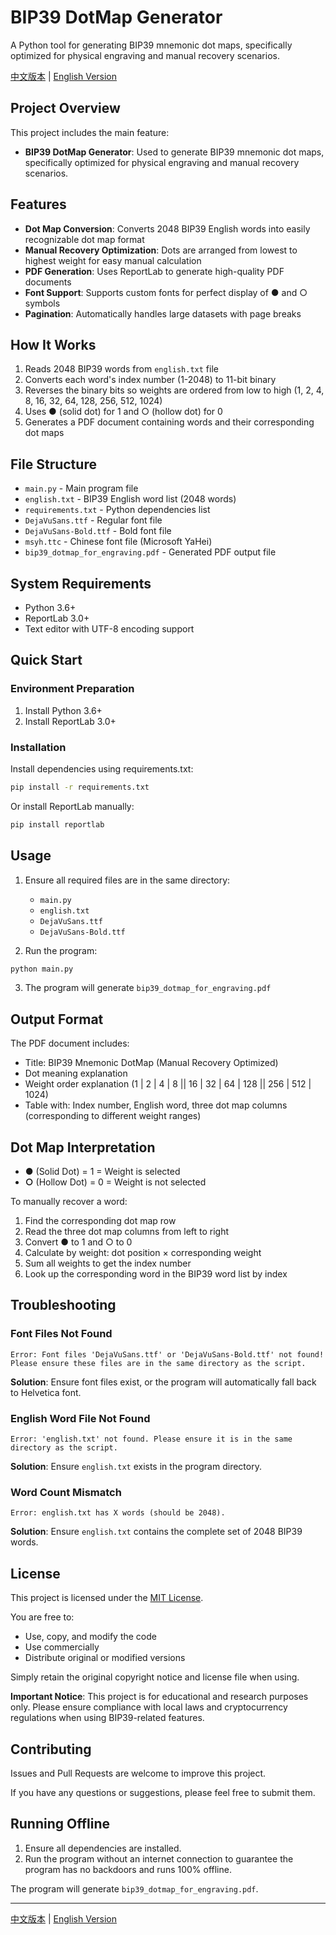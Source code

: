 # BIP39 DotMap Generator

A Python tool for generating BIP39 mnemonic dot maps, specifically optimized for physical engraving and manual recovery scenarios.

[中文版本](README.md) | [English Version](README_EN.md)

## Project Overview

This project includes the main feature:

- **BIP39 DotMap Generator**: Used to generate BIP39 mnemonic dot maps, specifically optimized for physical engraving and manual recovery scenarios.

## Features

- **Dot Map Conversion**: Converts 2048 BIP39 English words into easily recognizable dot map format
- **Manual Recovery Optimization**: Dots are arranged from lowest to highest weight for easy manual calculation
- **PDF Generation**: Uses ReportLab to generate high-quality PDF documents
- **Font Support**: Supports custom fonts for perfect display of ● and ○ symbols
- **Pagination**: Automatically handles large datasets with page breaks

## How It Works

1. Reads 2048 BIP39 words from `english.txt` file
2. Converts each word's index number (1-2048) to 11-bit binary
3. Reverses the binary bits so weights are ordered from low to high (1, 2, 4, 8, 16, 32, 64, 128, 256, 512, 1024)
4. Uses ● (solid dot) for 1 and ○ (hollow dot) for 0
5. Generates a PDF document containing words and their corresponding dot maps

## File Structure

- `main.py` - Main program file
- `english.txt` - BIP39 English word list (2048 words)
- `requirements.txt` - Python dependencies list
- `DejaVuSans.ttf` - Regular font file
- `DejaVuSans-Bold.ttf` - Bold font file
- `msyh.ttc` - Chinese font file (Microsoft YaHei)
- `bip39_dotmap_for_engraving.pdf` - Generated PDF output file

## System Requirements

- Python 3.6+
- ReportLab 3.0+
- Text editor with UTF-8 encoding support

## Quick Start

### Environment Preparation

1.  Install Python 3.6+
2.  Install ReportLab 3.0+

### Installation

Install dependencies using requirements.txt:

```bash
pip install -r requirements.txt
```

Or install ReportLab manually:

```bash
pip install reportlab
```

## Usage

1. Ensure all required files are in the same directory:
   - `main.py`
   - `english.txt`
   - `DejaVuSans.ttf`
   - `DejaVuSans-Bold.ttf`

2. Run the program:
```bash
python main.py
```

3. The program will generate `bip39_dotmap_for_engraving.pdf`

## Output Format

The PDF document includes:
- Title: BIP39 Mnemonic DotMap (Manual Recovery Optimized)
- Dot meaning explanation
- Weight order explanation (1 | 2 | 4 | 8 || 16 | 32 | 64 | 128 || 256 | 512 | 1024)
- Table with: Index number, English word, three dot map columns (corresponding to different weight ranges)

## Dot Map Interpretation

- **●** (Solid Dot) = 1 = Weight is selected
- **○** (Hollow Dot) = 0 = Weight is not selected

To manually recover a word:
1. Find the corresponding dot map row
2. Read the three dot map columns from left to right
3. Convert ● to 1 and ○ to 0
4. Calculate by weight: dot position × corresponding weight
5. Sum all weights to get the index number
6. Look up the corresponding word in the BIP39 word list by index

## Troubleshooting

### Font Files Not Found
```
Error: Font files 'DejaVuSans.ttf' or 'DejaVuSans-Bold.ttf' not found!
Please ensure these files are in the same directory as the script.
```
**Solution**: Ensure font files exist, or the program will automatically fall back to Helvetica font.

### English Word File Not Found
```
Error: 'english.txt' not found. Please ensure it is in the same directory as the script.
```
**Solution**: Ensure `english.txt` exists in the program directory.

### Word Count Mismatch
```
Error: english.txt has X words (should be 2048).
```
**Solution**: Ensure `english.txt` contains the complete set of 2048 BIP39 words.

## License

This project is licensed under the [MIT License](LICENSE).

You are free to:
- Use, copy, and modify the code
- Use commercially
- Distribute original or modified versions

Simply retain the original copyright notice and license file when using.

**Important Notice**: This project is for educational and research purposes only. Please ensure compliance with local laws and cryptocurrency regulations when using BIP39-related features.

## Contributing

Issues and Pull Requests are welcome to improve this project.

If you have any questions or suggestions, please feel free to submit them.

## Running Offline

1. Ensure all dependencies are installed.
2. Run the program without an internet connection to guarantee the program has no backdoors and runs 100% offline.

The program will generate `bip39_dotmap_for_engraving.pdf`.

---

[中文版本](README.md) | [English Version](README_EN.md)
